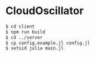 CloudOscillator
===============

```sh
$ cd client
$ npm run build
$ cd ../server
$ cp config.example.jl config.jl
$ setsid julia main.jl
```
